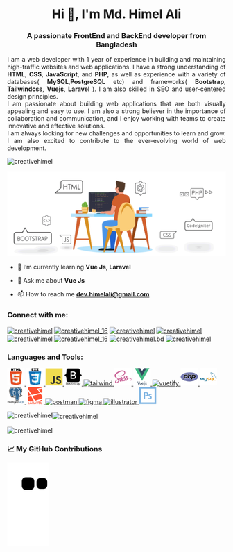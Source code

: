 <h1 align="center">Hi 👋, I'm Md. Himel Ali</h1>
<h3 align="center">A passionate FrontEnd and BackEnd developer from Bangladesh</h3>
<p align="justify">
 I am a web developer with 1 year of experience in building and maintaining high-traffic websites and web applications. I have a strong understanding of <strong>HTML</strong>, <strong>CSS</strong>, <strong>JavaScript</strong>, and <strong>PHP</strong>, as well as experience with a variety of databases( <strong>MySQL</strong>,<strong>PostgreSQL</strong> etc) and frameworks( <strong>Bootstrap</strong>, <strong>Tailwindcss</strong>, <strong>Vuejs</strong>, <strong>Laravel</strong> ). I am also skilled in SEO and user-centered design principles.<br/>
I am passionate about building web applications that are both visually appealing and easy to use. I am also a strong believer in the importance of collaboration and communication, and I enjoy working with teams to create innovative and effective solutions.<br/>
I am always looking for new challenges and opportunities to learn and grow. I am also excited to contribute to the ever-evolving world of web development.

</p>
 
<p align="left"> <img src="https://komarev.com/ghpvc/?username=creativehimel&label=Profile%20views&color=0e75b6&style=flat" alt="creativehimel" /> </p>



<p align="left"> <a href="https://twitter.com/creativehimel" target="blank"><img src="dev.gif" alt="creativehimel" /></a> </p>

- 🌱 I’m currently learning **Vue Js, Laravel**

- 💬 Ask me about **Vue Js**

- 📫 How to reach me **dev.himelali@gmail.com**

<h3 align="left">Connect with me:</h3>
<p align="left">
<a href="https://codepen.io/creativehimel" target="blank"><img align="center" src="https://raw.githubusercontent.com/rahuldkjain/github-profile-readme-generator/master/src/images/icons/Social/codepen.svg" alt="creativehimel" height="30" width="40" /></a>
<a href="https://dev.to/creativehimel_16" target="blank"><img align="center" src="https://raw.githubusercontent.com/rahuldkjain/github-profile-readme-generator/master/src/images/icons/Social/devto.svg" alt="creativehimel_16" height="30" width="40" /></a>
<a href="https://twitter.com/creativehimel" target="blank"><img align="center" src="https://raw.githubusercontent.com/rahuldkjain/github-profile-readme-generator/master/src/images/icons/Social/twitter.svg" alt="creativehimel" height="30" width="40" /></a>
<a href="https://linkedin.com/in/creativehimel" target="blank"><img align="center" src="https://raw.githubusercontent.com/rahuldkjain/github-profile-readme-generator/master/src/images/icons/Social/linked-in-alt.svg" alt="creativehimel" height="30" width="40" /></a>
<a href="https://stackoverflow.com/users/creativehimel" target="blank"><img align="center" src="https://raw.githubusercontent.com/rahuldkjain/github-profile-readme-generator/master/src/images/icons/Social/stack-overflow.svg" alt="creativehimel" height="30" width="40" /></a>
<a href="https://codesandbox.com/creativehimel_16" target="blank"><img align="center" src="https://raw.githubusercontent.com/rahuldkjain/github-profile-readme-generator/master/src/images/icons/Social/codesandbox.svg" alt="creativehimel_16" height="30" width="40" /></a>
<a href="https://fb.com/creativehimel.bd" target="blank"><img align="center" src="https://raw.githubusercontent.com/rahuldkjain/github-profile-readme-generator/master/src/images/icons/Social/facebook.svg" alt="creativehimel.bd" height="30" width="40" /></a>
<a href="https://instagram.com/creativehimel" target="blank"><img align="center" src="https://raw.githubusercontent.com/rahuldkjain/github-profile-readme-generator/master/src/images/icons/Social/instagram.svg" alt="creativehimel" height="30" width="40" /></a>
</p>

<h3 align="left">Languages and Tools:</h3>
<p align="left">
 <a href="https://www.w3.org/html/" target="_blank" rel="noreferrer"> <img src="https://raw.githubusercontent.com/devicons/devicon/master/icons/html5/html5-original-wordmark.svg" alt="html5" width="40" height="40"/>
 <a href="https://www.w3schools.com/css/" target="_blank" rel="noreferrer"> <img src="https://raw.githubusercontent.com/devicons/devicon/master/icons/css3/css3-original-wordmark.svg" alt="css3" width="40" height="40"/> </a>
  <a href="https://developer.mozilla.org/en-US/docs/Web/JavaScript" target="_blank" rel="noreferrer"> <img src="https://raw.githubusercontent.com/devicons/devicon/master/icons/javascript/javascript-original.svg" alt="javascript" width="40" height="40"/> </a>
<a href="https://getbootstrap.com" target="_blank" rel="noreferrer"> <img src="https://raw.githubusercontent.com/devicons/devicon/master/icons/bootstrap/bootstrap-plain-wordmark.svg" alt="bootstrap" width="40" height="40"/> </a>  
<a href="https://tailwindcss.com/" target="_blank" rel="noreferrer"> <img src="https://www.vectorlogo.zone/logos/tailwindcss/tailwindcss-icon.svg" alt="tailwind" width="40" height="40"/> </a>
  <a href="https://sass-lang.com" target="_blank" rel="noreferrer"> <img src="https://raw.githubusercontent.com/devicons/devicon/master/icons/sass/sass-original.svg" alt="sass" width="40" height="40"/> </a>  
  <a href="https://vuejs.org/" target="_blank" rel="noreferrer"> <img src="https://raw.githubusercontent.com/devicons/devicon/master/icons/vuejs/vuejs-original-wordmark.svg" alt="vuejs" width="40" height="40"/> </a> 
  <a href="https://vuetifyjs.com/en/" target="_blank" rel="noreferrer"> <img src="https://bestofjs.org/logos/vuetify.svg" alt="vuetify" width="40" height="40"/> </a> 
 <a href="https://www.php.net" target="_blank" rel="noreferrer"> <img src="https://raw.githubusercontent.com/devicons/devicon/master/icons/php/php-original.svg" alt="php" width="40" height="40"/> </a>
<a href="https://www.mysql.com/" target="_blank" rel="noreferrer"> <img src="https://raw.githubusercontent.com/devicons/devicon/master/icons/mysql/mysql-original-wordmark.svg" alt="mysql" width="40" height="40"/> </a>
  <a href="https://www.postgresql.org" target="_blank" rel="noreferrer"> <img src="https://raw.githubusercontent.com/devicons/devicon/master/icons/postgresql/postgresql-original-wordmark.svg" alt="postgresql" width="40" height="40"/> </a>
<a href="https://laravel.com/" target="_blank" rel="noreferrer"> <img src="https://raw.githubusercontent.com/devicons/devicon/master/icons/laravel/laravel-plain-wordmark.svg" alt="laravel" width="40" height="40"/> </a>
<a href="https://postman.com" target="_blank" rel="noreferrer"> <img src="https://www.vectorlogo.zone/logos/getpostman/getpostman-icon.svg" alt="postman" width="40" height="40"/> </a> 
  <a href="https://www.figma.com/" target="_blank" rel="noreferrer"> <img src="https://www.vectorlogo.zone/logos/figma/figma-icon.svg" alt="figma" width="40" height="40"/> </a>   <a href="https://www.adobe.com/in/products/illustrator.html" target="_blank" rel="noreferrer"> <img src="https://www.vectorlogo.zone/logos/adobe_illustrator/adobe_illustrator-icon.svg" alt="illustrator" width="40" height="40"/> </a>    <a href="https://www.photoshop.com/en" target="_blank" rel="noreferrer"> <img src="https://raw.githubusercontent.com/devicons/devicon/master/icons/photoshop/photoshop-line.svg" alt="photoshop" width="40" height="40"/> </a>   
 </p>


 <p><img align="left"  src="https://github-readme-stats.vercel.app/api/top-langs?username=creativehimel&show_icons=true&locale=en&layout=compact" alt="creativehimel" />
  <img align="center"  src="https://github-readme-stats.vercel.app/api?username=creativehimel&show_icons=true&locale=en" alt="creativehimel" /></p>



<p><img align="center" src="https://github-readme-streak-stats.herokuapp.com/?user=creativehimel&" alt="creativehimel" /></p>

### 📈 My GitHub Contributions
![Snake animation](https://github.com/creativehimel/creativehimel/blob/output/github-contribution-grid-snake.svg)
